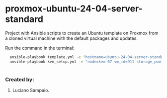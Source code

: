 # proxmox-ubuntu-24-04-server-standard
Project with Ansible scripts to create an Ubuntu template on Proxmox from a cloned virtual machine with the default packages and updates.

Run the command in the terminal:
```bash
  ansible-playbook template.yml -e "hostname=ubuntu-24-04-server-standard"
  ansible-playbook kvm_setup.yml -e "node=kvm-07 vm_id=911 storage_pool=Ceph_Gold"
```

#
### Created by:

1. Luciano Sampaio.
